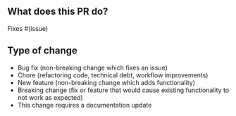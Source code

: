 ## What does this PR do?

<!-- Please include a summary of the change and which issue is fixed. Please also include relevant motivation and context. List any dependencies that are required for this change. -->

Fixes #(issue)

<!-- Please provide a Video and ScreenShots for visual changes to speed up reviews -->

## Type of change

<!-- Please delete bullets that are not relevant. -->

- Bug fix (non-breaking change which fixes an issue)
- Chore (refactoring code, technical debt, workflow improvements)
- New feature (non-breaking change which adds functionality)
- Breaking change (fix or feature that would cause existing functionality to not work as expected)
- This change requires a documentation update
